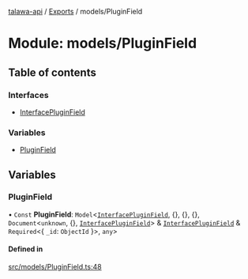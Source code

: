 [talawa-api](../README.md) / [Exports](../modules.md) / models/PluginField

# Module: models/PluginField

## Table of contents

### Interfaces

- [InterfacePluginField](../interfaces/models_PluginField.InterfacePluginField.md)

### Variables

- [PluginField](models_PluginField.md#pluginfield)

## Variables

### PluginField

• `Const` **PluginField**: `Model`\<[`InterfacePluginField`](../interfaces/models_PluginField.InterfacePluginField.md), \{\}, \{\}, \{\}, `Document`\<`unknown`, \{\}, [`InterfacePluginField`](../interfaces/models_PluginField.InterfacePluginField.md)\> & [`InterfacePluginField`](../interfaces/models_PluginField.InterfacePluginField.md) & `Required`\<\{ `_id`: `ObjectId`  \}\>, `any`\>

#### Defined in

[src/models/PluginField.ts:48](https://github.com/PalisadoesFoundation/talawa-api/blob/708df7e/src/models/PluginField.ts#L48)
